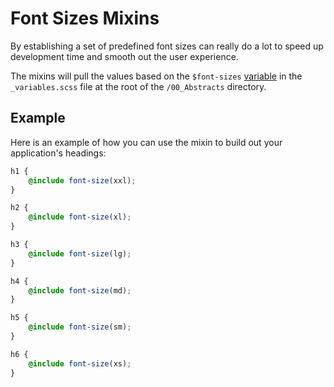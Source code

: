# Font Sizes Mixins

By establishing a set of predefined font sizes can really do a lot to speed up development time and smooth out the user experience.

The mixins will pull the values based on the `$font-sizes` [variable](/framework/documentation/variables.html#font-sizes) in the `_variables.scss` file at the root of the `/00_Abstracts` directory.

## Example

Here is an example of how you can use the mixin to build out your application's headings:

```scss
h1 {
    @include font-size(xxl);
}

h2 { 
    @include font-size(xl);
}

h3 {
    @include font-size(lg);
}

h4 {
    @include font-size(md);
}

h5 {
    @include font-size(sm);
}

h6 {
    @include font-size(xs);
}
```
